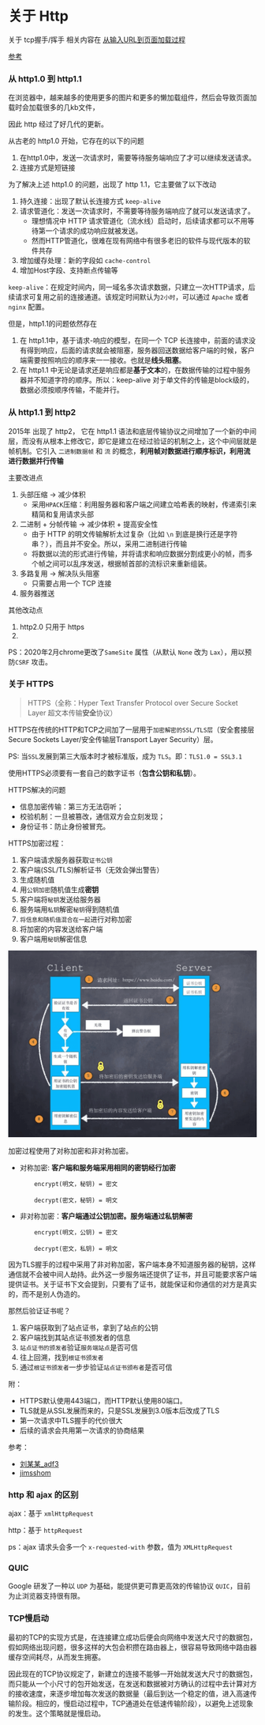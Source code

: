 # 关于 Http

关于 tcp握手/挥手 相关内容在 [从输入URL到页面加载过程](./page_load.md)

[参考](https://developer.mozilla.org/zh-CN/docs/Web/HTTP/Overview)

### 从 http1.0 到 http1.1

在浏览器中，越来越多的使用更多的图片和更多的懒加载组件，然后会导致页面加载时会加载很多的几kb文件，

因此 http 经过了好几代的更新。

从古老的 http1.0 开始，它存在的以下的问题

1. 在http1.0中，发送一次请求时，需要等待服务端响应了才可以继续发送请求。
2. 连接方式是短链接

为了解决上述 http1.0 的问题，出现了 http 1.1，它主要做了以下改动

1. 持久连接：出现了默认长连接方式 `keep-alive`
2. 请求管道化：发送一次请求时，不需要等待服务端响应了就可以发送请求了。
   * 理想情况中 HTTP 请求管道化（流水线）启动时，后续请求都可以不用等待第一个请求的成功响应就被发送。
   * 然而HTTP管道化，很难在现有网络中有很多老旧的软件与现代版本的软件共存
3. 增加缓存处理：新的字段如 `cache-control`
4. 增加Host字段、支持断点传输等

`keep-alive`：在规定时间内，同一域名多次请求数据，只建立一次HTTP请求，后续请求可复用之前的连接通道。该规定时间默认为`2小时`，可以通过 `Apache` 或者 `nginx` 配置。

但是，http1.1的问题依然存在

1. 在 http1.1中，基于请求-响应的模型，在同一个 TCP 长连接中，前面的请求没有得到响应，后面的请求就会被阻塞，服务器回送数据给客户端的时候，客户端需要按照响应的顺序来一一接收。也就是**线头阻塞**。
2. 在 http1.1 中无论是请求还是响应都是**基于文本**的，在数据传输的过程中服务器并不知道字符的顺序。所以：keep-alive 对于单文件的传输是block级的，数据必须按顺序传输，不能并行。


### 从 http1.1 到 http2

2015年 出现了 http2， 它在 http1.1 语法和底层传输协议之间增加了一个新的中间层，而没有从根本上修改它，即它是建立在经过验证的机制之上，这个中间层就是帧机制。它引入 `二进制数据帧` 和 `流` 的概念，**利用帧对数据进行顺序标识，利用流进行数据并行传输**

主要改进点

1. 头部压缩 -> 减少体积
   * 采用`HPACK`压缩：利用服务器和客户端之间建立哈希表的映射，传递索引来精简和复用请求头部
2. 二进制 + 分帧传输 -> 减少体积 + 提高安全性
   * 由于 HTTP 的明文传输解析太过复杂（比如 `\n` 到底是换行还是字符串？），而且并不安全。所以，采用二进制进行传输
   * 将数据以流的形式进行传输，并将请求和响应数据分割成更小的帧，而多个帧之间可以乱序发送，根据帧首部的流标识来重新组装。
3. 多路复用 -> 解决队头阻塞
   * 只需要占用一个 TCP 连接
4. 服务器推送

其他改动点

1. http2.0 只用于 https
2. 

PS：2020年2月chrome更改了`SameSite` 属性（从默认 `None` 改为 `Lax`），用以预防`CSRF` 攻击。

### 关于 HTTPS

> HTTPS（全称：Hyper Text Transfer Protocol over Secure Socket Layer 超文本传输**安全**协议）


HTTPS在传统的HTTP和TCP之间加了一层用于`加密解密的SSL/TLS层`（安全套接层Secure Sockets Layer/安全传输层Transport Layer Security）层。

PS: 当`SSL`发展到第三大版本时才被标准版，成为 `TLS`。即：`TLS1.0 = SSL3.1`

使用HTTPS必须要有一套自己的数字证书（**包含公钥和私钥**）。

HTTPS解决的问题
* 信息加密传输：第三方无法窃听；
* 校验机制：一旦被篡改，通信双方会立刻发现；
* 身份证书：防止身份被冒充。


HTTPS加密过程：
1. 客户端请求服务器获取`证书公钥`
2. 客户端(SSL/TLS)解析证书（无效会弹出警告）
3. 生成随机值
4. 用`公钥加密`随机值生成**密钥**
5. 客户端将`秘钥`发送给服务器
6. 服务端用`私钥`解密`秘钥`得到随机值
7. `将信息和随机值混合在一起`进行对称加密
8. 将加密的内容发送给客户端
9. 客户端用`秘钥`解密信息

![HTTPS](../img/https.png)

加密过程使用了对称加密和非对称加密。
* 对称加密: **客户端和服务端采用相同的密钥经行加密**
    ```
        encrypt(明文，秘钥) = 密文

        decrypt(密文，秘钥) = 明文
    ```
* 非对称加密：**客户端通过公钥加密。服务端通过私钥解密**
    ```
        encrypt(明文，公钥) = 密文

        decrypt(密文，私钥) = 明文
    ```


因为TLS握手的过程中采用了非对称加密，客户端本身不知道服务器的秘钥，这样通信就不会被中间人劫持。此外这一步服务端还提供了证书，并且可能要求客户端提供证书。关于证书下文会提到，只要有了证书，就能保证和你通信的对方是真实的，而不是别人伪造的。


那然后验证证书呢？
1. 客户端获取到了站点证书，拿到了站点的公钥
2. 客户端找到其站点证书颁发者的信息
4. `站点证书的颁发者`验证`服务端站点`是否可信
5. 往上回溯，找到`根证书颁发者`
6. 通过`根证书颁发者`一步步验证`站点证书颁布者`是否可信


附：
* HTTPS默认使用443端口，而HTTP默认使用80端口。
* TLS就是从SSL发展而来的，只是SSL发展到3.0版本后改成了TLS
* 第一次请求中TLS握手的代价很大
* 后续的请求会共用第一次请求的协商结果

参考：
* [刘某某_adf3](https://www.jianshu.com/p/954961bac588)
* [jimsshom](https://www.jianshu.com/p/24af67c40e8d)


### http 和 ajax 的区别

ajax：基于 `xmlHttpRequest`

http：基于 `httpRequest`

ps：ajax 请求头会多一个 `x-requested-with` 参数，值为 `XMLHttpRequest`


### QUIC

Google 研发了一种以 `UDP` 为基础，能提供更可靠更高效的传输协议 `QUIC`，目前为止浏览器支持很有限。

### TCP慢启动

最初的TCP的实现方式是，在连接建立成功后便会向网络中发送大尺寸的数据包，假如网络出现问题，很多这样的大包会积攒在路由器上，很容易导致网络中路由器缓存空间耗尽，从而发生拥塞。

因此现在的TCP协议规定了，新建立的连接不能够一开始就发送大尺寸的数据包，而只能从一个小尺寸的包开始发送，在发送和数据被对方确认的过程中去计算对方的接收速度，来逐步增加每次发送的数据量（最后到达一个稳定的值，进入高速传输阶段。相应的，慢启动过程中，TCP通道处在低速传输阶段），以避免上述现象的发生。这个策略就是慢启动。

